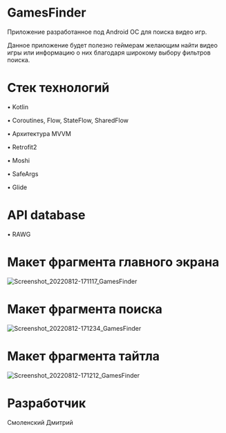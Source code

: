 # GamesFinder

Приложение разработанное под Android ОС для поиска видео игр.

Данное приложение будет полезно геймерам желающим найти видео игры или информацию о них благодаря широкому выбору фильтров поиска.

Стек технологий
================

• Kotlin

• Coroutines, Flow, StateFlow, SharedFlow

• Архитектура MVVM

• Retrofit2

• Moshi

• SafeArgs

• Glide

API database
============
• RAWG

Макет фрагмента главного экрана
=======================
![Screenshot_20220812-171117_GamesFinder](https://user-images.githubusercontent.com/75132297/184361520-1fa6df9c-18d1-4629-af98-e4c36a2c5732.png)

Макет фрагмента поиска
=======================
![Screenshot_20220812-171234_GamesFinder](https://user-images.githubusercontent.com/75132297/184361552-d1c905b1-beb6-40c6-b057-669c77c51b61.png)


Макет фрагмента тайтла
=======================
![Screenshot_20220812-171212_GamesFinder](https://user-images.githubusercontent.com/75132297/184361594-cf2de0bd-1d99-41a8-87c8-b319f427f5e7.png)

Разработчик
============

Смоленский Дмитрий

